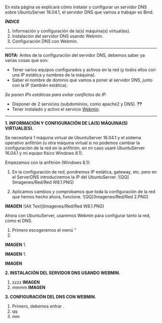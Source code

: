 En esta página se explicará cómo instalar y configurar un servidor DNS sobre UbuntuServer 16.04.1, el servidor DNS que vamos a trabajar es Bind.


***ÍNDICE***
           
1. Información y configuración de la(s) máquina(s) vírtual(es).
2. Instalación del servidor DNS usando Webmin.
3. Configuración DNS con Webmin. 

___

**NOTA:** Antes de la configuración del servidor DNS, debemos saber ya varias cosas que son:
* Tener varios equipos configurados y activos en la red (y todos ellos con una IP estática y nombres de la máquina).
* Saber el nombre de dominio que vamos a poner al servidor DNS, junto con la IP (también estática).

_Se ponen IPs estáticas para evitar conflictos de IP._
* Disponer de 2 servicios (subdominios, como apache2 y DNS). **??**
* Tener instalado y activo el servicio [Webmin](http://www.webmin.com/deb.html).

___

**1. INFORMACIÓN Y CONFIGURACIÓN DE LA(S) MÁQUINA(S) VIRTUAL(ES).**

Se necesitará 1 máquina virtual de UbuntuServer 16.04.1 y el sistema operativo anfitrión (u otra máquina virtual si no podemos cambiar la configuración de la red en la anfitrión, en mi caso usaré UbuntuServer 16.04.1 y mi equipo físico Windows 8.1).

Empezamos con la anfitrión (Windows 8.1):

   1. En la configuración de red, pondremos IP estática, gateway, etc. pero en el ServerDNS introduciremos la IP del UbuntuServer.
 ![QQ](Imagenes/Red/Red W8.1.PNG)
   
   1. Aplicamos cambios y comprobamos que toda la configuración de la red que hemos hecho ahora, funcione.
   ![QQ](Imagenes/Red/Red 2.PNG)


**IMAGEN** ![Alt Text](Imagenes/Red/Red W8.1.PNG)

Ahora con UbuntuServer, usaremos Webmin para configurar tanto la red, como el DNS. 
   1. Primero escogeremos el menú "
   1.
  
  **IMAGEN**
   1.
   
   **IMAGEN**
   1.
  
  **IMAGEN**
  
**2. INSTALACIÓN DEL SERVIDOR DNS USANDO WEBMIN.**
   1. zzzz
   **IMAGEN**
   2. mmmm
   **IMAGEN**

**3. CONFIGURACIÓN DEL DNS CON WEBMIN.**
   1. Primero, debemos entrar .
   2. qq
   3. mm
